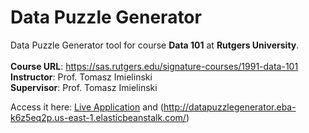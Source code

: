 # Data Puzzle Generator

Data Puzzle Generator tool for course **Data 101** at **Rutgers University**. <br><br>
**Course URL**: https://sas.rutgers.edu/signature-courses/1991-data-101 <br>
**Instructor**: Prof. Tomasz Imielinski <br>
**Supervisor**: Prof. Tomasz Imielinski

Access it here: [Live Application](http://datapuzzlegenerator.azurewebsites.net/) and (http://datapuzzlegenerator.eba-k6z5eq2p.us-east-1.elasticbeanstalk.com/)


